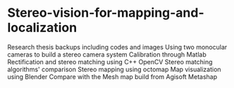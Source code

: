 # Stereo-vision-for-mapping-and-localization
Research thesis backups including codes and images 
Using two monocular cameras to build a stereo camera system 
Calibration through Matlab
Rectification and stereo matching using C++
OpenCV
Stereo matching algorithms' comparison 
Stereo mapping using octomap
Map visualization using Blender
Compare with the Mesh map build from Agisoft Metashap
